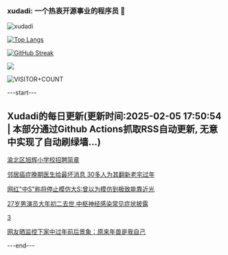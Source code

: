 ### xudadi: 一个热衷开源事业的程序员 👋

![xudadi](https://github-readme-stats-git-masterorgs-github-readme-stats-team.vercel.app/api?username=xudadi)

[![Top Langs](https://github-readme-stats.vercel.app/api/top-langs/?username=xudadi)](https://github.com/anuraghazra/github-readme-stats)

[![GitHub Streak](https://streak-stats.demolab.com?user=xudadi&locale=zh_Hans)](https://git.io/streak-stats)

![](https://raw.githubusercontent.com/xudadi/xudadi/main/assets/github-contribution-grid-snake.svg)

![VISITOR+COUNT](https://komarev.com/ghpvc/?username=xudadi&label=VISITOR+COUNT)


---start---

## Xudadi的每日更新(更新时间:2025-02-05 17:50:54 | 本部分通过Github Actions抓取RSS自动更新, 无意中实现了自动刷绿墙...)

[渝北区旭辉小学校招聘简章](https://www.gongkaoleida.com/article/2278305)

[邻居癌症晚期医生给最坏消息 30多人为其翻新老宅过年](https://m.163.com/news/article/JNKIPDSM0514D3UH.html)

[网红"中S"称将停止模仿大S:曾以为模仿到极致能靠近光](https://m.163.com/news/article/JNJ9BVJP0530JPVV.html)

[27岁男演员大年初二去世 中枢神经感染常见症状披露](https://m.163.com/news/article/JNJFBUVT0514D3UH.html)

[3](https://m.163.com/touch/news/sub/domestic)

[网友晒监控下家中过年前后景象：原来年兽是我自己](https://m.163.com/news/article/JNJD8MAD0530JPVV.html)

---end---
